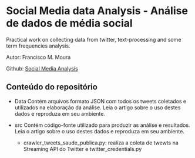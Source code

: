 # Social Media data Analysis - Análise de dados de média social

Practical work on collecting data from twitter, text-processing and some term frequencies analysis.

Autor: Francisco M. Moura

Github: [Social Media Analysis](https://github.com/franciscomoura/social-media-analysis)

## Conteúdo do repositório
* Data
    Contém arquivos formato JSON com todos os tweets coletados e utilizados na elaboração da análise.
    Leia <aqui> o artigo sobre o uso destes dados e reproduza em seu ambiente.

* src
    Contém código-fonte utilizado para produzir as análise e resultados.
    Leia <aqui> o artigo sobre o uso destes dados e reproduza em seu ambiente.
    - crawler_tweets_saude_publica.py: realiza a coleta de twewts na Streaming API do Twitter e twitter_credentials.py